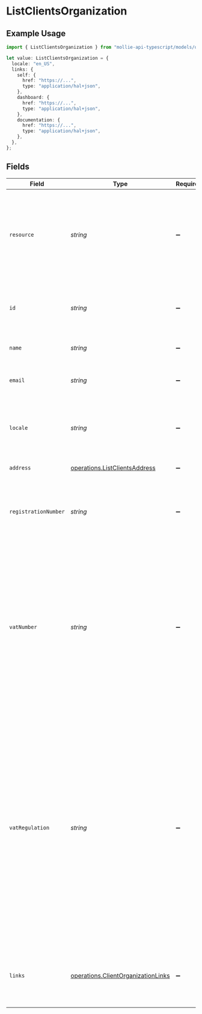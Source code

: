 # ListClientsOrganization

## Example Usage

```typescript
import { ListClientsOrganization } from "mollie-api-typescript/models/operations";

let value: ListClientsOrganization = {
  locale: "en_US",
  links: {
    self: {
      href: "https://...",
      type: "application/hal+json",
    },
    dashboard: {
      href: "https://...",
      type: "application/hal+json",
    },
    documentation: {
      href: "https://...",
      type: "application/hal+json",
    },
  },
};
```

## Fields

| Field                                                                                                                                                                                                                                                                                           | Type                                                                                                                                                                                                                                                                                            | Required                                                                                                                                                                                                                                                                                        | Description                                                                                                                                                                                                                                                                                     | Example                                                                                                                                                                                                                                                                                         |
| ----------------------------------------------------------------------------------------------------------------------------------------------------------------------------------------------------------------------------------------------------------------------------------------------- | ----------------------------------------------------------------------------------------------------------------------------------------------------------------------------------------------------------------------------------------------------------------------------------------------- | ----------------------------------------------------------------------------------------------------------------------------------------------------------------------------------------------------------------------------------------------------------------------------------------------- | ----------------------------------------------------------------------------------------------------------------------------------------------------------------------------------------------------------------------------------------------------------------------------------------------- | ----------------------------------------------------------------------------------------------------------------------------------------------------------------------------------------------------------------------------------------------------------------------------------------------- |
| `resource`                                                                                                                                                                                                                                                                                      | *string*                                                                                                                                                                                                                                                                                        | :heavy_minus_sign:                                                                                                                                                                                                                                                                              | Indicates the response contains an organization object. Will always contain the string `organization` for this resource type.                                                                                                                                                                   |                                                                                                                                                                                                                                                                                                 |
| `id`                                                                                                                                                                                                                                                                                            | *string*                                                                                                                                                                                                                                                                                        | :heavy_minus_sign:                                                                                                                                                                                                                                                                              | The identifier uniquely referring to this organization. Example: `org_12345678`.                                                                                                                                                                                                                |                                                                                                                                                                                                                                                                                                 |
| `name`                                                                                                                                                                                                                                                                                          | *string*                                                                                                                                                                                                                                                                                        | :heavy_minus_sign:                                                                                                                                                                                                                                                                              | The name of the organization.                                                                                                                                                                                                                                                                   |                                                                                                                                                                                                                                                                                                 |
| `email`                                                                                                                                                                                                                                                                                         | *string*                                                                                                                                                                                                                                                                                        | :heavy_minus_sign:                                                                                                                                                                                                                                                                              | The email address associated with the organization.                                                                                                                                                                                                                                             |                                                                                                                                                                                                                                                                                                 |
| `locale`                                                                                                                                                                                                                                                                                        | *string*                                                                                                                                                                                                                                                                                        | :heavy_minus_sign:                                                                                                                                                                                                                                                                              | The preferred locale of the merchant, as set in their Mollie dashboard.                                                                                                                                                                                                                         | en_US                                                                                                                                                                                                                                                                                           |
| `address`                                                                                                                                                                                                                                                                                       | [operations.ListClientsAddress](../../models/operations/listclientsaddress.md)                                                                                                                                                                                                                  | :heavy_minus_sign:                                                                                                                                                                                                                                                                              | The address of the organization.                                                                                                                                                                                                                                                                |                                                                                                                                                                                                                                                                                                 |
| `registrationNumber`                                                                                                                                                                                                                                                                            | *string*                                                                                                                                                                                                                                                                                        | :heavy_minus_sign:                                                                                                                                                                                                                                                                              | The registration number of the organization at their local chamber of commerce.                                                                                                                                                                                                                 |                                                                                                                                                                                                                                                                                                 |
| `vatNumber`                                                                                                                                                                                                                                                                                     | *string*                                                                                                                                                                                                                                                                                        | :heavy_minus_sign:                                                                                                                                                                                                                                                                              | The VAT number of the organization, if based in the European Union or in The United Kingdom. VAT numbers are verified against the international registry *VIES*.<br/><br/>The field is not present for merchants residing in other countries.                                                   |                                                                                                                                                                                                                                                                                                 |
| `vatRegulation`                                                                                                                                                                                                                                                                                 | *string*                                                                                                                                                                                                                                                                                        | :heavy_minus_sign:                                                                                                                                                                                                                                                                              | Mollie applies Dutch VAT for merchants based in The Netherlands, British VAT for merchants based in The United Kingdom, and shifted VAT for merchants in the European Union.<br/><br/>The field is not present for merchants residing in other countries.<br/><br/>Possible values: `dutch` `british` `shifted` |                                                                                                                                                                                                                                                                                                 |
| `links`                                                                                                                                                                                                                                                                                         | [operations.ClientOrganizationLinks](../../models/operations/clientorganizationlinks.md)                                                                                                                                                                                                        | :heavy_minus_sign:                                                                                                                                                                                                                                                                              | An object with several relevant URLs. Every URL object will contain an `href` and a `type` field.                                                                                                                                                                                               |                                                                                                                                                                                                                                                                                                 |